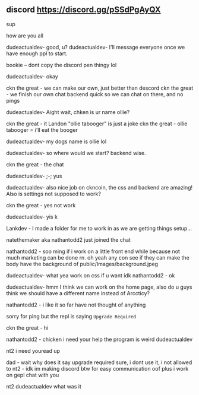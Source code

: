 
## discord https://discord.gg/pSSdPgAyQX
sup

how are you all

dudeactualdev- good, u?
dudeactualdev- I'll message everyone once we have enough ppl to start.

bookie – dont copy the discord pen thingy lol

dudeactualdev- okay

ckn the great - we can make our own, just better than descord
ckn the great - we finish our own chat backend quick so we can chat on there, and no pings

dudeactualdev- Aight
wait, chken is ur name ollie?

ckn the great - it Landon "ollie tabooger" is just a joke
ckn the great - ollie tabooger = i'll eat the booger

dudeactualdev- my dogs name is ollie lol

dudeactualdev- so where would we start? backend wise.

ckn the great - the chat

dudeactualdev- ;-; yus

dudeactualdev- also nice job on ckncoin, the css and backend are amazing! Also is settings not supposed to work?

ckn the great - yes not work

dudeactualdev- yis k

Lankdev - I made a folder for me to work in as we are getting things setup...

natethemaker aka nathantodd2 just joined the chat

nathantodd2 - soo ming if i work on a little front end while because not much marketing can be done rn. oh yeah any con see if they can make the body have the background of public/Images/background.jpeg

dudeactualdev- what
yea work on css if u want idk
nathantodd2 - ok

dudeactualdev- hmm I think we can work on the home page, also do u guys think we should have a different name instead of Arccticy?

nathantodd2 - i like it so far have not thought of anything

sorry for ping but the repl is saying `Upgrade Required`

ckn the great - hi 

nathantodd2 - chicken i need your help the program is weird dudeactualdev

nt2 i need youread up

dad - wait why does it say upgrade required sure, i dont use it, i not allowed to
nt2 - idk im making discord btw for easy communication oof plus i work on gepl chat with you

nt2 dudeactualdev what was it